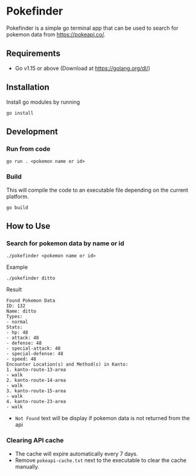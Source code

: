 # Pokefinder
Pokefinder is a simple go terminal app that can be used to search for pokemon data from https://pokeapi.co/.

## Requirements
- Go v1.15 or above (Download at https://golang.org/dl/)

## Installation
Install go modules by running
```
go install
```

## Development
### Run from code
```
go run . <pokemon name or id>
```

### Build
This will compile the code to an executable file depending on the current platform.
```
go build
```

## How to Use
### Search for pokemon data by name or id
```
./pokefinder <pokemon name or id>
```
Example
```
./pokefinder ditto
```
Result
```
Found Pokemon Data
ID: 132
Name: ditto
Types:
- normal
Stats:
- hp: 48
- attack: 48
- defense: 48
- special-attack: 48
- special-defense: 48
- speed: 48
Encounter Location(s) and Method(s) in Kanto:
1. kanto-route-13-area
- walk
2. kanto-route-14-area
- walk
3. kanto-route-15-area
- walk
4. kanto-route-23-area
- walk
```

* `Not Found` text will be display if pokemon data is not returned from the api
### Clearing API cache
* The cache will expire automatically every 7 days.
* Remove `pokeapi-cache.txt` next to the executable to clear the cache manually.
